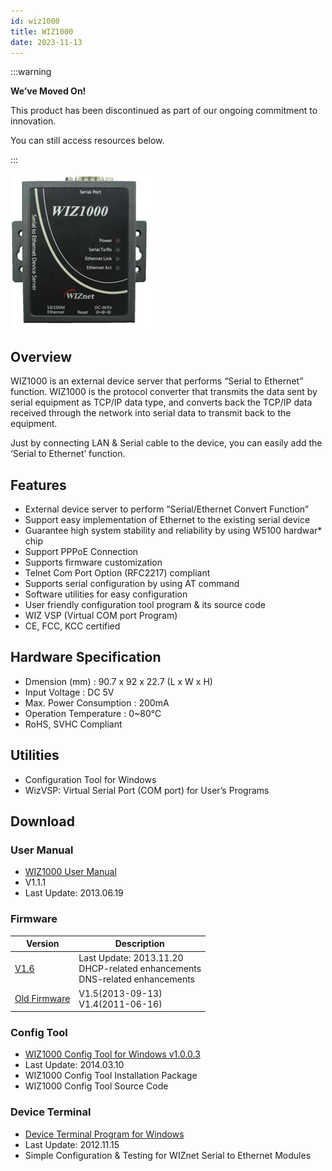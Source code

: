 ```yaml
---
id: wiz1000
title: WIZ1000
date: 2023-11-13
---
```


:::warning

**We’ve Moved On!**

This product has been discontinued as part of our ongoing commitment to innovation.

You can still access resources below.

:::

![](/img/products/wiz1000/wiz1000.jpg)

## Overview

WIZ1000 is an external device server that performs “Serial to Ethernet” function.  WIZ1000 is the protocol converter that transmits the data sent by serial equipment as TCP/IP data type, and converts back the TCP/IP data received through the network into serial data to transmit back to the equipment.

Just by connecting LAN & Serial cable to the device, you can easily add the ‘Serial to Ethernet’ function.

## Features

* External device server to perform “Serial/Ethernet Convert Function”
* Support easy implementation of Ethernet to the existing serial device
* Guarantee high system stability and reliability by using W5100 hardwar* chip
* Support PPPoE Connection
* Supports firmware customization
* Telnet Com Port Option (RFC2217) compliant
* Supports serial configuration by using AT command
* Software utilities for easy configuration
* User friendly configuration tool program & its source code
* WIZ VSP (Virtual COM port Program)
* CE, FCC, KCC certified

## Hardware Specification

* Dmension (mm) : 90.7 x 92 x 22.7 (L x W x H)
* Input Voltage : DC 5V
* Max. Power Consumption : 200mA
* Operation Temperature : 0~80℃
* RoHS, SVHC Compliant

## Utilities

* Configuration Tool for Windows
* WizVSP: Virtual Serial Port (COM port) for User’s Programs

## Download

### User Manual 

* <a href="/img/products/wiz1000/WIZ1000_UM_v110e.pdf" target="_blank">WIZ1000 User Manual</a>
* V1.1.1
* Last Update: 2013.06.19

### Firmware

| Version | Description |
| ------- | ----------- |
| <a href="/img/products/wiz1000/rom_wiz1000_v1_6.zip" target="_blank">V1.6</a> | Last Update: 2013.11.20<br />DHCP-related enhancements<br />DNS-related enhancements |
| <a href="/img/products/wiz1000/WIZ1000_old_FW.zip" target="_blank">Old Firmware</a> | V1.5(2013-09-13)<br />V1.4(2011-06-16) |

### Config Tool

* <a href="/img/products/wiz1000/WIZ1000_Config_Tool_1.0.0.3.zip" target="_blank">WIZ1000 Config Tool for Windows v1.0.0.3</a>
* Last Update: 2014.03.10
* WIZ1000 Config Tool Installation Package
* WIZ1000 Config Tool Source Code

### Device Terminal

* <a href="/img/products/wiz1000/Device-Terminal.zip" target="_blank">Device Terminal Program for Windows</a>
* Last Update: 2012.11.15
* Simple Configuration & Testing for WIZnet Serial to Ethernet Modules
